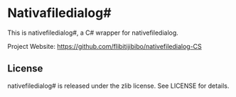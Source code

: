 # Nativafiledialog#
This is nativefiledialog#, a C# wrapper for nativefiledialog.

Project Website: https://github.com/flibitijibibo/nativefiledialog-CS

License
-------
nativefiledialog# is released under the zlib license. See LICENSE for details.
